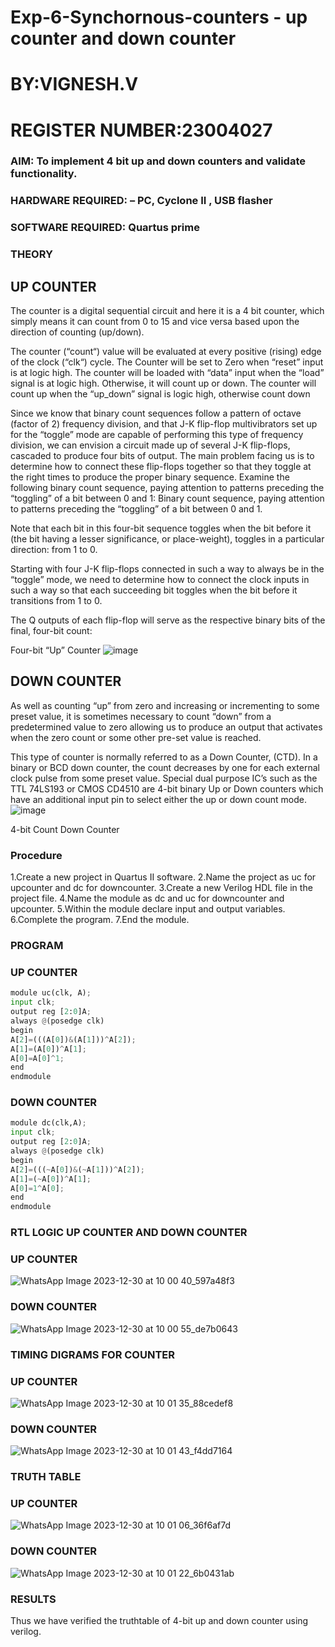 # Exp-6-Synchornous-counters - up counter and down counter 
# BY:VIGNESH.V
# REGISTER NUMBER:23004027
### AIM: To implement 4 bit up and down counters and validate  functionality.
### HARDWARE REQUIRED:  – PC, Cyclone II , USB flasher
### SOFTWARE REQUIRED:   Quartus prime
### THEORY 

## UP COUNTER 
The counter is a digital sequential circuit and here it is a 4 bit counter, which simply means it can count from 0 to 15 and vice versa based upon the direction of counting (up/down). 

The counter (“count“) value will be evaluated at every positive (rising) edge of the clock (“clk“) cycle.
The Counter will be set to Zero when “reset” input is at logic high.
The counter will be loaded with “data” input when the “load” signal is at logic high. Otherwise, it will count up or down.
The counter will count up when the “up_down” signal is logic high, otherwise count down

Since we know that binary count sequences follow a pattern of octave (factor of 2) frequency division, and that J-K flip-flop multivibrators set up for the “toggle” mode are capable of performing this type of frequency division, we can envision a circuit made up of several J-K flip-flops, cascaded to produce four bits of output.
The main problem facing us is to determine how to connect these flip-flops together so that they toggle at the right times to produce the proper binary sequence.
Examine the following binary count sequence, paying attention to patterns preceding the “toggling” of a bit between 0 and 1:
Binary count sequence, paying attention to patterns preceding the “toggling” of a bit between 0 and 1.

Note that each bit in this four-bit sequence toggles when the bit before it (the bit having a lesser significance, or place-weight), toggles in a particular direction: from 1 to 0.



 
 

Starting with four J-K flip-flops connected in such a way to always be in the “toggle” mode, we need to determine how to connect the clock inputs in such a way so that each succeeding bit toggles when the bit before it transitions from 1 to 0.

The Q outputs of each flip-flop will serve as the respective binary bits of the final, four-bit count:

 
 

Four-bit “Up” Counter
![image](https://user-images.githubusercontent.com/36288975/169644758-b2f4339d-9532-40c5-af40-8f4f8c942e2c.png)



## DOWN COUNTER 

As well as counting “up” from zero and increasing or incrementing to some preset value, it is sometimes necessary to count “down” from a predetermined value to zero allowing us to produce an output that activates when the zero count or some other pre-set value is reached.

This type of counter is normally referred to as a Down Counter, (CTD). In a binary or BCD down counter, the count decreases by one for each external clock pulse from some preset value. Special dual purpose IC’s such as the TTL 74LS193 or CMOS CD4510 are 4-bit binary Up or Down counters which have an additional input pin to select either the up or down count mode.
![image](https://user-images.githubusercontent.com/36288975/169644844-1a14e123-7228-4ed8-81a9-eb937dff4ac8.png)


4-bit Count Down Counter
### Procedure
1.Create a new project in Quartus II software.
2.Name the project as uc for upcounter and dc for downcounter.
3.Create a new Verilog HDL file in the project file.
4.Name the module as dc and uc for downcounter and upcounter.
5.Within the module declare input and output variables.
6.Complete the program.
7.End the module.



### PROGRAM 
### UP COUNTER
```python
module uc(clk, A);
input clk;
output reg [2:0]A;
always @(posedge clk)
begin
A[2]=(((A[0])&(A[1]))^A[2]);
A[1]=(A[0])^A[1];
A[0]=A[0]^1;
end
endmodule
```
### DOWN COUNTER
```python
module dc(clk,A);
input clk;
output reg [2:0]A;
always @(posedge clk)
begin
A[2]=(((~A[0])&(~A[1]))^A[2]);
A[1]=(~A[0])^A[1];
A[0]=1^A[0];
end
endmodule
```

### RTL LOGIC UP COUNTER AND DOWN COUNTER  
### UP COUNTER
![WhatsApp Image 2023-12-30 at 10 00 40_597a48f3](https://github.com/23004027/Exp-7-Synchornous-counters-/assets/138956447/5e559cc8-dbe8-44e2-b276-17c8d030faa2)


### DOWN COUNTER
![WhatsApp Image 2023-12-30 at 10 00 55_de7b0643](https://github.com/23004027/Exp-7-Synchornous-counters-/assets/138956447/f03e7228-5486-4193-be9e-0a293ba63a64)



### TIMING DIGRAMS FOR COUNTER  
### UP COUNTER
![WhatsApp Image 2023-12-30 at 10 01 35_88cedef8](https://github.com/23004027/Exp-7-Synchornous-counters-/assets/138956447/3760fb80-cfcb-47fa-925d-4031753f6a0e)

### DOWN COUNTER
![WhatsApp Image 2023-12-30 at 10 01 43_f4dd7164](https://github.com/23004027/Exp-7-Synchornous-counters-/assets/138956447/b58043cb-f08a-47f6-a681-f542d5096c79)



### TRUTH TABLE 
### UP COUNTER
![WhatsApp Image 2023-12-30 at 10 01 06_36f6af7d](https://github.com/23004027/Exp-7-Synchornous-counters-/assets/138956447/494109fb-cd55-403c-95d6-0e32e3f47b9c)

### DOWN COUNTER
![WhatsApp Image 2023-12-30 at 10 01 22_6b0431ab](https://github.com/23004027/Exp-7-Synchornous-counters-/assets/138956447/50fad036-347e-44fc-8b8d-b62da485887a)




### RESULTS
Thus we have verified the truthtable of 4-bit up and down counter using verilog.
